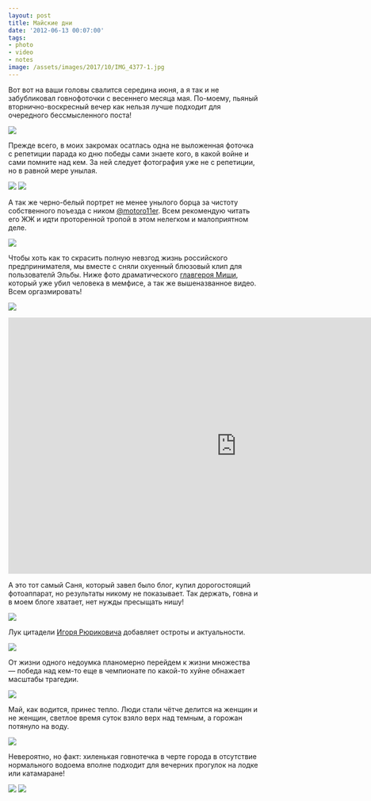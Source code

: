 ```yaml
---
layout: post
title: Майские дни
date: '2012-06-13 00:07:00'
tags:
- photo
- video
- notes
image: /assets/images/2017/10/IMG_4377-1.jpg
---
```


Вот вот на ваши головы свалится середина июня, а я так и не забубликовал говнофоточки с весеннего месяца мая. По-моему, пьяный вторнично-воскресный вечер как нельзя лучше подходит для очередного бессмысленного поста!

![](/assets/images/2017/10/IMG_4542.jpg)

Прежде всего, в моих закромах осатлась одна не выложенная фоточка с репетиции парада ко дню победы сами знаете кого, в какой войне и сами помните над кем. За ней следует фотография уже не с репетиции, но в равной мере унылая.

![](/assets/images/2017/10/IMG_3921.jpg)
![](/assets/images/2017/10/IMG_4140.jpg)

А так же черно-белый портрет не менее унылого борца за чистоту собственного поъезда с ником [@motoro11er](http://twitter.com/motoro11er). Всем рекомендую читать его ЖЖ и идти проторенной тропой в этом нелегком и малоприятном деле.

![](/assets/images/2017/10/IMG_4230.jpg)

Чтобы хоть как то скрасить полную невзгод жизнь российского предпринимателя, мы вместе с сняли охуенный блюзовый клип для пользователй Эльбы. Ниже фото драматического [главгероя Миши](https://twitter.com/#!/Mars_Husainov), который уже убил человека в мемфисе, а так же вышеназванное видео. Всем оргазмировать!

![](/assets/images/2017/10/IMG_4576.jpg)

<iframe width="920" height="517" src="https://www.youtube.com/embed/dJ5HQPi5mRY?rel=0" frameborder="0" allowfullscreen></iframe>

А это тот самый Саня, который завел было блог, купил дорогостоящий фотоаппарат, но результаты никому не показывает. Так держать, говна и в моем блоге хватает, нет нужды пресыщать нишу!

![](/assets/images/2017/10/IMG_4731.jpg)

Лук цитадели [Игоря Рюриковича](https://twitter.com/#!/polpred2012) добавляет остроты и актуальности.

![](/assets/images/2017/10/IMG_4350.jpg)

От жизни одного недоумка планомерно перейдем к жизни множества — победа над кем-то еще в чемпионате по какой-то хуйне обнажает масштабы трагедии.

![](/assets/images/2017/10/IMG_4466.jpg)

Май, как водится, принес тепло. Люди стали чётче делится на женщин и не женщин, светлое время суток взяло верх над темным, а горожан потянуло на воду.

![](/assets/images/2017/10/IMG_4400.jpg)

Невероятно, но факт: хиленькая говнотечка в черте города в отсутствие нормального водоема вполне подходит для вечерних прогулок на лодке или катамаране!

![](/assets/images/2017/10/IMG_4709.jpg)
![](/assets/images/2017/10/IMG_4377-1.jpg)